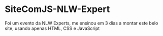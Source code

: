 # SiteComJS-NLW-Expert
Foi um evento da NLW Experts, me ensinou em 3 dias a montar este belo site, usando apenas HTML, CSS e JavaScript
